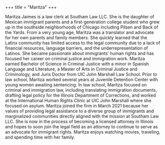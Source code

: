 +++
title = "Maritza"
+++

Maritza Jaimes is a law clerk at Southam Law LLC. She is the daughter of Mexican immigrant parents and a first-generation college student who grew up in the southside neighborhoods of Chicago including Pilsen and Back of the Yards. From a very young age, Maritza was a translator and advocate for her own parents and family members. She quickly learned that the Latinx community has limited access to the legal community due to a lack of financial resources, language barriers, and the underrepresentation of Latinos. She became passionate about immigrants’ human rights and has focused her career on criminal justice and immigration work. Maritza earned Bachelor of Science in Criminal Justice with a minor in Spanish Language and Literature, a Master of Arts in Criminal Justice and Criminology, and Juris Doctor from UIC John Marshall Law School. Prior to law school, Maritza worked several years at Juvenile Detention Center with young women awaiting sentencing. In law school, Maritza focused on criminal and immigration law, including translating immigration documents, drafting legal policy for the Illinois Department of Corrections, and worked at the International Human Rights Clinic at UIC John Marshall where she focused on asylum. Maritza joined the firm in March 2021 because her values of providing legal assistance to a diverse group of immigrants and marginalized communities directly aligned with the mission at Southam Law LLC. She is now in the process of becoming a licensed attorney in Illinois and hopes to soon join the legal field as an attorney to continue to serve as an advocate for immigrant rights. Maritza enjoys watching movies, traveling, and spending time with her family.
